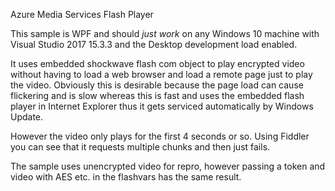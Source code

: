 Azure Media Services Flash Player

This sample is WPF and should *just work* on any Windows 10 machine with Visual Studio 2017 15.3.3 and the Desktop development load enabled.

It uses embedded shockwave flash com object to play encrypted video without having to load a web browser and load a remote page just to play the video. Obviously this is desirable because the page load can cause flickering and is slow whereas this is fast and uses the embedded flash player in Internet Explorer thus it gets serviced automatically by Windows Update.

However the video only plays for the first 4 seconds or so. Using Fiddler you can see that it requests multiple chunks and then just fails. 

The sample uses unencrypted video for repro, however passing a token and video with AES etc. in the flashvars has the same result.